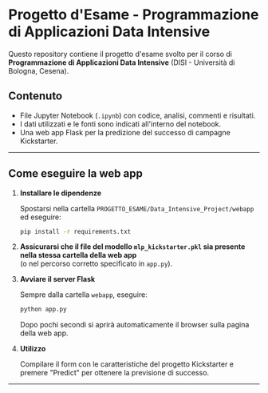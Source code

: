 # Progetto d'Esame - Programmazione di Applicazioni Data Intensive

Questo repository contiene il progetto d'esame svolto per il corso di **Programmazione di Applicazioni Data Intensive** (DISI - Università di Bologna, Cesena).

## Contenuto

- File Jupyter Notebook (`.ipynb`) con codice, analisi, commenti e risultati.
- I dati utilizzati e le fonti sono indicati all'interno del notebook.
- Una web app Flask per la predizione del successo di campagne Kickstarter.

---

## Come eseguire la web app

1. **Installare le dipendenze**

   Spostarsi nella cartella `PROGETTO_ESAME/Data_Intensive_Project/webapp` ed eseguire:

   ```sh
   pip install -r requirements.txt
   ```

2. **Assicurarsi che il file del modello `mlp_kickstarter.pkl` sia presente nella stessa cartella della web app**  
   (o nel percorso corretto specificato in `app.py`).

3. **Avviare il server Flask**

   Sempre dalla cartella `webapp`, eseguire:

   ```sh
   python app.py
   ```

   Dopo pochi secondi si aprirà automaticamente il browser sulla pagina della web app.

4. **Utilizzo**

   Compilare il form con le caratteristiche del progetto Kickstarter e premere "Predict" per ottenere la previsione di successo.

---